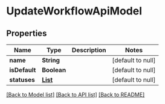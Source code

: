 # UpdateWorkflowApiModel
## Properties

| Name | Type | Description | Notes |
|------------ | ------------- | ------------- | -------------|
| **name** | **String** |  | [default to null] |
| **isDefault** | **Boolean** |  | [default to null] |
| **statuses** | [**List**](WorkflowStatusApiModel.md) |  | [default to null] |

[[Back to Model list]](../README.md#documentation-for-models) [[Back to API list]](../README.md#documentation-for-api-endpoints) [[Back to README]](../README.md)

